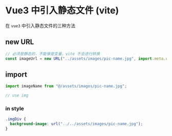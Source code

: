 # Vue3 中引入静态文件 (vite)

在 `vue3` 中引入静态文件的三种方法

## new URL

```js
// 必须是静态的，不能够是变量，vite 不会进行转换
const imageUrl = new URL("../assets/images/pic-name.jpg", import.meta.url).href;
```

## import

```js
import imageName from "@/assets/images/pic-name.jpg";

// use img
```

### in style

```css
.imgDiv {
  background-image: url("../../assets/images/pic-name.jpg");
}
```
